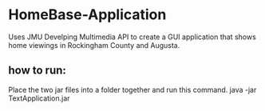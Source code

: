 # HomeBase-Application
Uses JMU Develping Multimedia API to create a GUI application that shows home viewings in Rockingham County and Augusta.
## how to run:
Place the two jar files into a folder together and run this command.
java -jar TextApplication.jar
